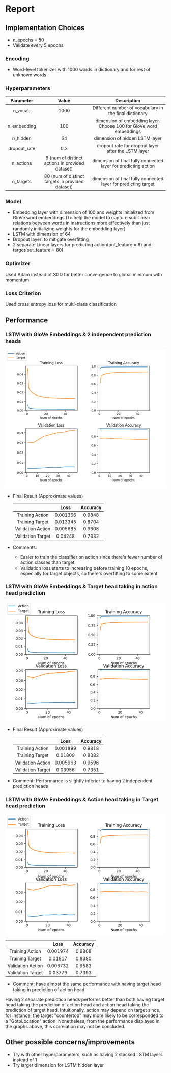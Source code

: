 # Report

## Implementation Choices
- n_epochs = 50
- Validate every 5 epochs

### Encoding
- Word-level tokenizer with 1000 words in dictionary and <unk> for rest of unknown words

### Hyperparameters
| Parameter | Value | Description |
|:---------:|:-----:|:-----------:|
| n_vocab | 1000 | Different number of vocabulary in the final dictionary
| n_embedding | 100 | dimension of embedding layer. Choose 100 for GloVe word embeddings
| n_hidden | 64 | dimension of hidden LSTM layer
| dropout_rate | 0.3 | dropout rate for dropout layer after the LSTM layer
| n_actions | 8 (num of distinct actions in provided dataset) | dimension of final fully connected layer for predicting action
| n_targets | 80 (num of distinct targets in provided dataset) | dimension of final fully connected layer for predicting target


### Model
- Embedding layer with dimension of 100 and weights initialized from GloVe word embeddings (To help the model to capture sub-linear relations between words in instructions more effectively than just randomly initializing weights for the embedding layer)
- LSTM with dimension of 64
- Dropout layer: to mitigate overfitting
- 2 separate Linear layers for predicting action(out_feature = 8) and target(out_feature = 80)

### Optimizer
Used Adam instead of SGD for better convergence to global minimum with momentum

### Loss Criterion
Used cross entropy loss for multi-class classification

## Performance
### LSTM with GloVe Embeddings & 2 independent prediction heads
![Result_2](experiments/results/result_1_(GloVe_with_2_independent_prediction_heads).png)
- Final Result (Approximate values)

    |                   |   Loss   | Accuracy |
    |:-----------------:|:--------:|:--------:|
    |  Training Action  | 0.001366 |  0.9848  | 
    |  Training Target  | 0.013345 |  0.8704  |
    | Validation Action | 0.005685 |  0.9608  |
    | Validation Target |  0.04248 |  0.7332  |
- Comments:
  - Easier to train the classifier on action since there's fewer number of action classes than target
  - Validation loss starts to increasing before training 10 epochs, especially for target objects, so there's overfitting to some extent
### LSTM with GloVe Embeddings & Target head taking in action head prediction
  ![Result_2](experiments/results/result_2(GloVe_with_Target_takes_in_action).png)
- Final Result (Approximate values)

  |                   |   Loss   | Accuracy |
  |:-----------------:|:--------:|:--------:|
  |  Training Action  | 0.001899 |  0.9818  | 
  |  Training Target  | 0.01809  |  0.8382  |
  | Validation Action | 0.005963 |  0.9596  |
  | Validation Target | 0.03956  |  0.7351  |
- Comment: Performance is slightly inferior to having 2 independent prediction heads
  
### LSTM with GloVe Embeddings & Action head taking in Target head prediction
![Result_3](experiments/results/result_3(GloVe_with_Action_takes_in_target).png)

  |                   |   Loss   | Accuracy |
  |:-----------------:|:--------:|:--------:|
  |  Training Action  | 0.001974 |  0.9808  | 
  |  Training Target  | 0.01817  |  0.8380  |
  | Validation Action | 0.006732 |  0.9583  |
  | Validation Target | 0.03779  |  0.7393  |
- Comment: have almost the same performance with having target head taking in prediction of action head

Having 2 separate prediction heads performs better than both having target head taking the prediction of action head and action head taking the prediction of target head. Intuitionally, action may depend on target since, for instance, the target "countertop" may more likely to be corresponded to a "GotoLocation" action. Nonetheless, from the performance displayed in the graphs above, this correlation may not be concluded.



## Other possible concerns/improvements
- Try with other hyperparameters, such as having 2 stacked LSTM layers instead of 1
- Try larger dimension for LSTM hidden layer